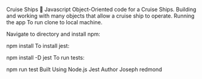 Cruise Ships 🚢
Javascript Object-Oriented code for a Cruise Ships.
Building and working with many objects that allow a cruise ship to operate.
Running the app
To run clone to local machine.

Navigate to directory and install npm:

npm install
To install jest:

npm install -D jest
To run tests:

npm run test
Built Using
Node.js
Jest
Author
Joseph redmond